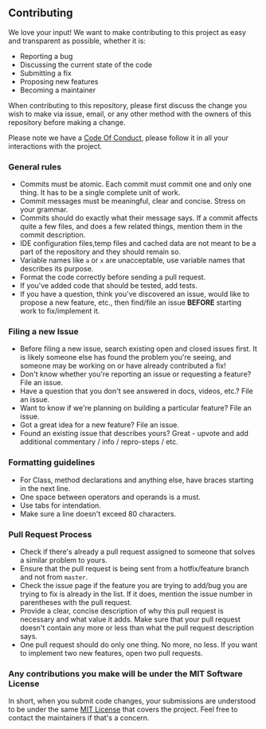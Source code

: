 ## Contributing

We love your input! We want to make contributing to this project as easy and transparent as possible, whether it is:

 - Reporting a bug
 - Discussing the current state of the code
 - Submitting a fix
 - Proposing new features
 - Becoming a maintainer

When contributing to this repository, please first discuss the change you wish to make via issue,
email, or any other method with the owners of this repository before making a change. 

Please note we have a [Code Of Conduct](https://github.com/nitinmogalapalli/Custom-notepad/blob/main/.github/CODE_OF_CONDUCT.md), please follow it in all your interactions with the project.

### General rules

 -  Commits must be atomic. Each commit must commit one and only one thing. It has to be a single complete unit of work.
 -  Commit messages must be meaningful, clear and concise. Stress on your grammar.
 - Commits should do exactly what their message says. If a commit affects quite a few files, and does a few related things, mention them in the commit description.
 -  IDE configuration files,temp files and cached data are not meant to be a part of the repository and they should remain so.
 -  Variable names like `a` or `x` are unacceptable, use variable names that describes its purpose.
 -  Format the code correctly before sending a pull request. 
 -	If you've added code that should be tested, add tests.
 - If you have a question, think you've discovered an issue, would like to propose a new feature, etc., then find/file an issue **BEFORE** starting work to fix/implement it.

 ### Filing a new Issue
 - Before filing a new issue, search existing open and closed issues first. It is  likely someone else has found the problem you're seeing, and someone may be working on or have already contributed a fix!
 - Don't know whether you're reporting an issue or requesting a feature? File an issue.
 - Have a question that you don't see answered in docs, videos, etc.? File an issue.
 - Want to know if we're planning on building a particular feature? File an issue.
 - Got a great idea for a new feature? File an issue.
 - Found an existing issue that describes yours? Great - upvote and add additional commentary / info / repro-steps / etc.
 
 ### Formatting guidelines
 
 - For Class, method declarations and anything else, have braces starting in the next line. 
 - One space between operators and operands is a must.
 - Use tabs for intendation.
 - Make sure a line doesn't exceed 80 characters. 

### Pull Request Process

 -  Check if there's already a pull request assigned to someone that solves a similar problem to yours.
 - Ensure that the pull request is being sent from a hotfix/feature branch and not from `master`.
 - Check the issue page if the feature you are trying to add/bug you are trying to fix is already in the list. If it does, mention the issue number in parentheses with the pull request.
 - Provide a clear, concise description of why this pull request is necessary and what value it adds. Make sure that your pull request doesn't contain any more or less than what the pull request description says.
 - One pull request should do only one thing. No more, no less. If you want to implement two new features, open two pull requests.
 
### Any contributions you make will be under the MIT Software License

In short, when you submit code changes, your submissions are understood to be under the same [MIT License](https://github.com/nitinmogalapalli/Custom-notepad/blob/main/LICENSE) that covers the project. Feel free to contact the maintainers if that's a concern.
